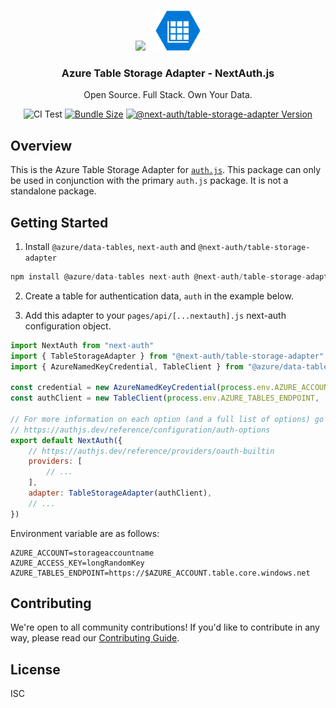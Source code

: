 <p align="center">
   <br/>
   <a href="https://authjs.dev" target="_blank"><img height="64px" src="https://authjs.dev/img/logo/logo-sm.png" /></a>&nbsp;&nbsp;&nbsp;&nbsp;<img height="64px" src="./logo.svg" />
   <h3 align="center"><b>Azure Table Storage Adapter</b> - NextAuth.js</h3>
   <p align="center">
   Open Source. Full Stack. Own Your Data.
   </p>
   <p align="center" style="align: center;">
      <img src="https://github.com/nextauthjs/next-auth/actions/workflows/release.yml/badge.svg?branch=main" alt="CI Test" />
      <a href="https://www.npmjs.com/package/@next-auth/table-storage-adapter" target="_blank"><img src="https://img.shields.io/bundlephobia/minzip/@next-auth/table-storage-adapter" alt="Bundle Size"/></a>
      <a href="https://www.npmjs.com/package/@next-auth/table-storage-adapter" target="_blank"><img src="https://img.shields.io/npm/v/@next-auth/table-storage-adapter" alt="@next-auth/table-storage-adapter Version" /></a>
   </p>
</p>

## Overview

This is the Azure Table Storage Adapter for [`auth.js`](https://authjs.dev). This package can only be used in conjunction with the primary `auth.js` package. It is not a standalone package.

## Getting Started

1. Install `@azure/data-tables`, `next-auth` and `@next-auth/table-storage-adapter`

```js
npm install @azure/data-tables next-auth @next-auth/table-storage-adapter@next
```

2. Create a table for authentication data, `auth` in the example below.

3. Add this adapter to your `pages/api/[...nextauth].js` next-auth configuration object.

```js
import NextAuth from "next-auth"
import { TableStorageAdapter } from "@next-auth/table-storage-adapter"
import { AzureNamedKeyCredential, TableClient } from "@azure/data-tables"

const credential = new AzureNamedKeyCredential(process.env.AZURE_ACCOUNT, process.env.AZURE_ACCESS_KEY);
const authClient = new TableClient(process.env.AZURE_TABLES_ENDPOINT, 'auth', credential);

// For more information on each option (and a full list of options) go to
// https://authjs.dev/reference/configuration/auth-options
export default NextAuth({
    // https://authjs.dev/reference/providers/oauth-builtin
    providers: [
        // ...
    ],
    adapter: TableStorageAdapter(authClient),
    // ...
})
```

Environment variable are as follows:
```
AZURE_ACCOUNT=storageaccountname
AZURE_ACCESS_KEY=longRandomKey
AZURE_TABLES_ENDPOINT=https://$AZURE_ACCOUNT.table.core.windows.net
```

## Contributing

We're open to all community contributions! If you'd like to contribute in any way, please read our [Contributing Guide](https://github.com/nextauthjs/.github/blob/main/CONTRIBUTING.md).

## License

ISC
